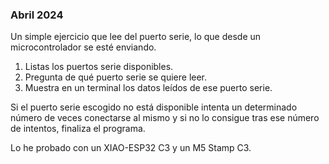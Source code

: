 ### Abril 2024 ###

Un simple ejercicio que lee del puerto serie, lo que desde un microcontrolador se esté enviando.

1. Listas los puertos serie disponibles.
2. Pregunta de qué puerto serie se quiere leer.
3. Muestra en un terminal los datos leídos de ese puerto serie.

Si el puerto serie escogido no está disponible intenta un determinado número de veces conectarse al mismo y si no lo consigue tras ese número de intentos, finaliza el programa.

Lo he probado con un XIAO-ESP32 C3 y un M5 Stamp C3.
